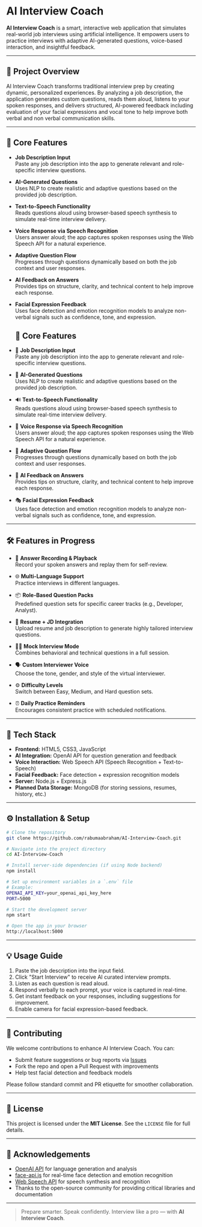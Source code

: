 # AI Interview Coach

**AI Interview Coach** is a smart, interactive web application that simulates real-world job interviews using artificial intelligence. It empowers users to practice interviews with adaptive AI-generated questions, voice-based interaction, and insightful feedback.

---

## 🚀 Project Overview

AI Interview Coach transforms traditional interview prep by creating dynamic, personalized experiences. By analyzing a job description, the application generates custom questions, reads them aloud, listens to your spoken responses, and delivers structured, AI-powered feedback including evaluation of your facial expressions and vocal tone to help improve both verbal and non verbal communication skills.

---

## 🧠 Core Features

- **Job Description Input**  
  Paste any job description into the app to generate relevant and role-specific interview questions.

- **AI-Generated Questions**  
  Uses NLP to create realistic and adaptive questions based on the provided job description.

- **Text-to-Speech Functionality**  
  Reads questions aloud using browser-based speech synthesis to simulate real-time interview delivery.

- **Voice Response via Speech Recognition**  
  Users answer aloud; the app captures spoken responses using the Web Speech API for a natural experience.

- **Adaptive Question Flow**  
  Progresses through questions dynamically based on both the job context and user responses.

- **AI Feedback on Answers**  
  Provides tips on structure, clarity, and technical content to help improve each response.

- **Facial Expression Feedback**  
  Uses face detection and emotion recognition models to analyze non-verbal signals such as confidence, tone, and expression.

  ## 🧠 Core Features

- 📝 **Job Description Input**  
  Paste any job description into the app to generate relevant and role-specific interview questions.

- 🤖 **AI-Generated Questions**  
  Uses NLP to create realistic and adaptive questions based on the provided job description.

- 🔊 **Text-to-Speech Functionality**  
  Reads questions aloud using browser-based speech synthesis to simulate real-time interview delivery.

- 🎤 **Voice Response via Speech Recognition**  
  Users answer aloud; the app captures spoken responses using the Web Speech API for a natural experience.

- 🔄 **Adaptive Question Flow**  
  Progresses through questions dynamically based on both the job context and user responses.

- 💬 **AI Feedback on Answers**  
  Provides tips on structure, clarity, and technical content to help improve each response.

- 🎭 **Facial Expression Feedback**  
  Uses face detection and emotion recognition models to analyze non-verbal signals such as confidence, tone, and expression.


---

## 🛠️ Features in Progress

- 🎥 **Answer Recording & Playback** <br>
       Record your spoken answers and replay them for self-review.

- 🌐 **Multi-Language Support** <br>
     Practice interviews in different languages.

- 📦 **Role-Based Question Packs** <br>
     Predefined question sets for specific career tracks (e.g., Developer, Analyst).

- 📄 **Resume + JD Integration** <br>
     Upload resume and job description to generate highly tailored interview questions.

- 🧑‍⚖️ **Mock Interview Mode** <br>
     Combines behavioral and technical questions in a full session.

- 🗣️ **Custom Interviewer Voice** <br>
     Choose the tone, gender, and style of the virtual interviewer.

- ⚙️ **Difficulty Levels** <br>
     Switch between Easy, Medium, and Hard question sets.

- ⏰ **Daily Practice Reminders** <br>
     Encourages consistent practice with scheduled notifications.

---

## 🧰 Tech Stack

- **Frontend:** HTML5, CSS3, JavaScript  
- **AI Integration:** OpenAI API for question generation and feedback  
- **Voice Interaction:** Web Speech API (Speech Recognition + Text-to-Speech)  
- **Facial Feedback:** Face detection + expression recognition models 
- **Server:** Node.js + Express.js  
- **Planned Data Storage:** MongoDB (for storing sessions, resumes, history, etc.)

---

## ⚙️ Installation & Setup

```bash
# Clone the repository
git clone https://github.com/rabumaabraham/AI-Interview-Coach.git

# Navigate into the project directory
cd AI-Interview-Coach

# Install server-side dependencies (if using Node backend)
npm install

# Set up environment variables in a `.env` file
# Example:
OPENAI_API_KEY=your_openai_api_key_here
PORT=5000

# Start the development server
npm start

# Open the app in your browser
http://localhost:5000
```

---

## 💡 Usage Guide

1. Paste the job description into the input field.
2. Click "Start Interview" to receive AI curated interview prompts.
3. Listen as each question is read aloud.
4. Respond verbally to each prompt, your voice is captured in real-time.
5. Get instant feedback on your responses, including suggestions for improvement.
6. Enable camera for facial expression-based feedback.

---

## 🤝 Contributing

We welcome contributions to enhance AI Interview Coach. You can:

- Submit feature suggestions or bug reports via [Issues](https://github.com/rabumaabraham/AI-Interview-Coach/issues)
- Fork the repo and open a Pull Request with improvements
- Help test facial detection and feedback models

Please follow standard commit and PR etiquette for smoother collaboration.

---

## 📄 License

This project is licensed under the **MIT License**. See the `LICENSE` file for full details.

---

## 🙏 Acknowledgements

- [OpenAI API](https://openai.com) for language generation and analysis  
- [face-api.js](https://github.com/justadudewhohacks/face-api.js) for real-time face detection and emotion recognition  
- [Web Speech API](https://developer.mozilla.org/en-US/docs/Web/API/Web_Speech_API) for speech synthesis and recognition  
- Thanks to the open-source community for providing critical libraries and documentation

---

> Prepare smarter. Speak confidently. Interview like a pro — with **AI Interview Coach**.
